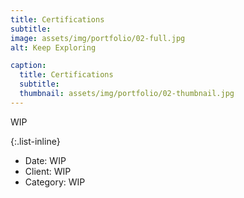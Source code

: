 ```yaml
---
title: Certifications
subtitle: 
image: assets/img/portfolio/02-full.jpg
alt: Keep Exploring

caption:
  title: Certifications
  subtitle: 
  thumbnail: assets/img/portfolio/02-thumbnail.jpg
---
```

 WIP

{:.list-inline}
- Date:  WIP
- Client:  WIP
- Category:  WIP

